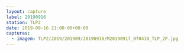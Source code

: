 ```yaml
---
layout: capture
label: 20190916
station: TLP2
date: 2019-09-16 21:00:00+00:00
capturas:
  - imagem: TLP2/2019/201909/20190916/M20190917_070410_TLP_2P.jpg
---
```

